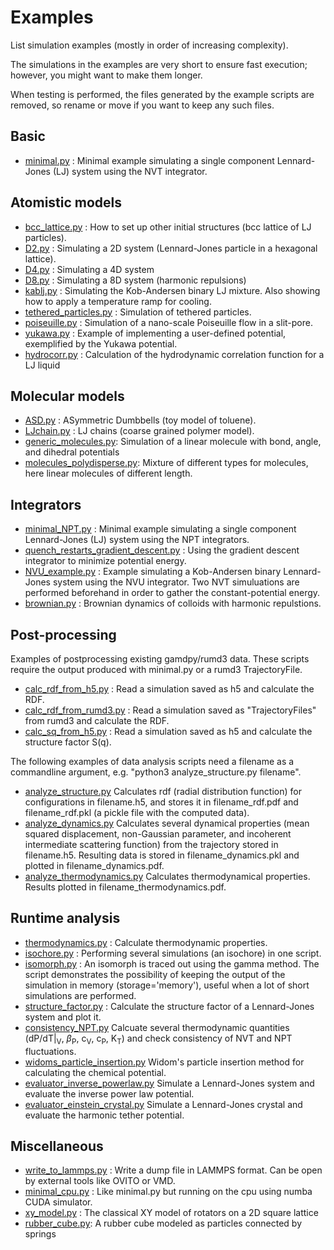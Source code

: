 # Examples

List simulation examples (mostly in order of increasing complexity).

The simulations in the examples are very short to ensure fast execution; however, you might want to make them longer.

When testing is performed, the files generated by the example scripts are removed, so rename or move if you want to keep any such files.

## Basic

- [minimal.py](minimal.py) : Minimal example simulating a single component Lennard-Jones (LJ) system using the NVT integrator.

## Atomistic models

- [bcc_lattice.py](bcc_lattice.py) : How to set up other initial structures (bcc lattice of LJ particles).
- [D2.py](D2.py) : Simulating a 2D system (Lennard-Jones particle in a hexagonal lattice).
- [D4.py](D4.py) : Simulating a 4D system
- [D8.py](D8.py) : Simulating a 8D system (harmonic repulsions)
- [kablj.py](kablj.py) : Simulating the Kob-Andersen binary LJ mixture. Also showing how to apply a temperature ramp for cooling.
- [tethered_particles.py](tethered_particles.py) : Simulation of tethered particles.
- [poiseuille.py](poiseuille.py) : Simulation of a nano-scale Poiseuille flow in a slit-pore.
- [yukawa.py](yukawa.py) : Example of implementing a user-defined potential, exemplified by the Yukawa potential.
- [hydrocorr.py](hydrocorr.py) : Calculation of the hydrodynamic correlation function for a LJ liquid

## Molecular models

- [ASD.py](ASD.py) : ASymmetric Dumbbells (toy model of toluene).
- [LJchain.py](LJchain.py) : LJ chains (coarse grained polymer model).
- [generic_molecules.py](generic_molecules.py): Simulation of a linear molecule with bond, angle, and dihedral potentials
- [molecules_polydisperse.py](molecules_polydisperse.py): Mixture of different types for molecules, here linear molecules of different length.

## Integrators

- [minimal_NPT.py](minimal_NPT.py) : Minimal example simulating a single component Lennard-Jones (LJ) system using the NPT integrators.
- [quench_restarts_gradient_descent.py](quench_restarts_gradient_descent.py) : Using the gradient descent integrator to minimize potential energy.
- [NVU_example.py](NVU_example.py) : Example simulating a Kob-Andersen binary Lennard-Jones system using the NVU integrator. Two NVT simuluations are performed beforehand in order to gather the constant-potential energy.
- [brownian.py](brownian.py]) : Brownian dynamics of colloids with harmonic repulstions.

## Post-processing

Examples of postprocessing existing gamdpy/rumd3 data. 
These scripts require the output produced with minimal.py or a rumd3 TrajectoryFile.

- [calc_rdf_from_h5.py](calc_rdf_from_h5.py) : Read a simulation saved as h5 and calculate the RDF.
- [calc_rdf_from_rumd3.py](calc_rdf_from_rumd3.py) : Read a simulation saved as "TrajectoryFiles" from rumd3 and calculate the RDF.
- [calc_sq_from_h5.py](calc_sq_from_h5.py) : Read a simulation saved as h5 and calculate the structure factor S(q).

The following examples of data analysis scripts need a filename as a commandline argument, e.g. "python3 analyze_structure.py filename". 

- [analyze_structure.py](analyze_structure.py) Calculates rdf (radial distribution function) for configurations in filename.h5, and stores it in filename_rdf.pdf and filename_rdf.pkl (a pickle file with the computed data).
- [analyze_dynamics.py](analyze_dynamics.py) Calculates several dynamical properties (mean squared displacement, non-Gaussian parameter, and incoherent intermediate scattering function) from the trajectory stored in filename.h5. Resulting data is stored in filename_dynamics.pkl and plotted in filename_dynamics.pdf.
- [analyze_thermodynamics.py](analyze_thermodynamics.py) Calculates thermodynamical properties. Results plotted in filename_thermodynamics.pdf.

## Runtime analysis

- [thermodynamics.py](thermodynamics.py) : Calculate thermodynamic properties.
- [isochore.py](isochore.py) : Performing several simulations (an isochore) in one script.
- [isomorph.py](isomorph.py) : An isomorph is traced out using the gamma method. The script demonstrates the possibility of keeping the output of the simulation in memory (storage='memory'), useful when a lot of short simulations are performed.
- [structure_factor.py](structure_factor.py) : Calculate the structure factor of a Lennard-Jones system and plot it.
- [consistency_NPT.py](consistency_NPT.py) Calcuate several thermodynamic quantities (dP/dT|<sub>V</sub>, $\beta$<sub>P</sub>, c<sub>V</sub>, c<sub>P</sub>, K<sub>T</sub>) and check consistency of NVT and NPT fluctuations. 
- [widoms_particle_insertion.py](widoms_particle_insertion.py) Widom's particle insertion method for calculating the chemical potential.
- [evaluator_inverse_powerlaw.py](evaluator_inverse_powerlaw.py) Simulate a Lennard-Jones system and evaluate the inverse power law potential.
- [evaluator_einstein_crystal.py](evaluator_einstein_crystal.py) Simulate a Lennard-Jones crystal and evaluate the harmonic tether potential.

## Miscellaneous

- [write_to_lammps.py](write_to_lammps.py) : Write a dump file in LAMMPS format. Can be open by external tools like OVITO or VMD.
- [minimal_cpu.py](minimal_cpu.py) : Like minimal.py but running on the cpu using numba CUDA simulator.
- [xy_model.py](xy_model.py) : The classical XY model of rotators on a 2D square lattice
- [rubber_cube.py](rubber_cube.py): A rubber cube modeled as particles connected by springs
